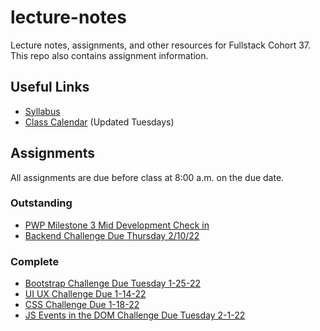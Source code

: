 # lecture-notes
Lecture notes, assignments, and other resources for Fullstack Cohort 37. This repo also contains assignment information.

## Useful Links
* [Syllabus](http://ddc-web-curriculum.cnm.edu/syllabus/)
* [Class Calendar](https://calendar.google.com/calendar?cid=Ym9vdGNhbXBjb2RlcnNAZ21haWwuY29t) (Updated Tuesdays)

## Assignments
All assignments are due before class at 8:00 a.m. on the due date.

### Outstanding
* [PWP Milestone 3 Mid Development Check in](https://ddc-web-curriculum.cnm.edu/pwp-milestone-three/)
* [Backend Challenge Due Thursday 2/10/22](https://classroom.github.com/a/Zm6AmHoX)

### Complete
* [Bootstrap Challenge Due Tuesday 1-25-22](https://classroom.github.com/a/4hbEkj82)
* [UI UX Challenge Due 1-14-22](https://classroom.github.com/a/bHo_748r)
* [CSS Challenge Due 1-18-22](https://classroom.github.com/a/qmmrPEB0)
* [JS Events in the DOM Challenge Due Tuesday 2-1-22](https://classroom.github.com/a/Z0AGeQ7W)
